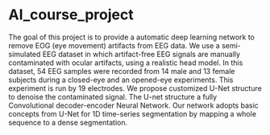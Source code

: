 # AI_course_project

The goal of this project is to provide a automatic deep learning network to remove
EOG (eye movement) artifacts from EEG data. We use a semi-simulated EEG dataset in which 
artifact-free EEG signals are manually contaminated with ocular artifacts, using a realistic
head model. In this dataset, 54 EEG samples were recorded from 14 male and 13 female subjects
during a closed-eye and an opened-eye experiments. This experiment is run by 19 electrodes. 
We propose customized  U-Net structure to denoise the contaminated signal. The U-net structure
a fully Convolutional decoder-encoder Neural Network. Our network adopts basic concepts from 
U-Net for 1D time-series segmentation by mapping a whole sequence to a dense segmentation.
